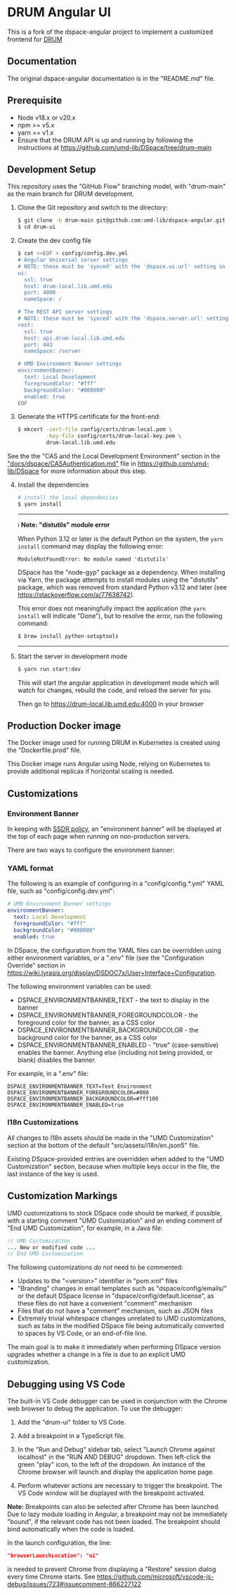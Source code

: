 # DRUM Angular UI

This is a fork of the dspace-angular project to implement a customized frontend
for [DRUM](https://github.com/umd-lib/DSpace/tree/drum-main)

## Documentation

The original dspace-angular documentation is in the "README.md" file.

## Prerequisite

* Node v18.x or v20.x
* npm >= v5.x
* yarn == v1.x
* Ensure that the DRUM API is up and running by following the instructions at
  <https://github.com/umd-lib/DSpace/tree/drum-main>

## Development Setup

This repository uses the "GitHub Flow" branching model, with "drum-main" as the
main branch for DRUM development.

1) Clone the Git repository and switch to the directory:

    ```zsh
    $ git clone -b drum-main git@github.com:umd-lib/dspace-angular.git drum-ui
    $ cd drum-ui
    ```

2) Create the dev config file

    ```zsh
    $ cat <<EOF > config/config.dev.yml
    # Angular Universal server settings
    # NOTE: these must be 'synced' with the 'dspace.ui.url' setting in your backend's local.cfg.
    ui:
      ssl: true
      host: drum-local.lib.umd.edu
      port: 4000
      nameSpace: /

    # The REST API server settings
    # NOTE: these must be 'synced' with the 'dspace.server.url' setting in your backend's local.cfg.
    rest:
      ssl: true
      host: api.drum-local.lib.umd.edu
      port: 443
      nameSpace: /server

    # UMD Environment Banner settings
    environmentBanner:
      text: Local Development
      foregroundColor: "#fff"
      backgroundColor: "#008000"
      enabled: true
    EOF
    ```

3) Generate the HTTPS certificate for the front-end:

    ```zsh
    $ mkcert -cert-file config/certs/drum-local.pem \
             -key-file config/certs/drum-local-key.pem \
             drum-local.lib.umd.edu
    ```

See the the "CAS and the Local Development Environment" section in the
["docs/dspace/CASAuthentication.md"](https://github.com/umd-lib/DSpace/blob/drum-main/dspace/docs/CASAuthentication.md)
file in <https://github.com/umd-lib/DSpace> for more information about this
step.

4) Install the dependencies

    ```zsh
    # install the local dependencies
    $ yarn install
    ```

    ---

    :information_source: **Note: "distutils" module error**

    When Python 3.12 or later is the default Python on the system, the
    `yarn install` command may display the following error:

    ```text
    ModuleNotFoundError: No module named 'distutils'
    ```

    DSpace has the "node-gyp" package as a dependency. When installing via
    Yarn, the package attempts to install modules using the "distutils" package,
    which was removed from standard Python v3.12 and later
    (see <https://stackoverflow.com/a/77638742>).

    This error does not meaningfully impact the application (the `yarn install`
    will indicate "Done"), but to resolve the error, run the following command:

    ```zsh
    $ brew install python-setuptools
    ```

    ---

5) Start the server in development mode

    ```zsh
    $ yarn run start:dev
    ```

    This will start the angular application in development mode which will
    watch for changes, rebuild the code, and reload the server for you.

    Then go to <https://drum-local.lib.umd.edu:4000> in your browser

## Production Docker image

The Docker image used for running DRUM in Kubernetes is created using the
"Dockerfile.prod" file.

This Docker image runs Angular using Node, relying on Kubernetes to provide
additional replicas if horizontal scaling is needed.

## Customizations

### Environment Banner

In keeping with [SSDR policy](https://confluence.umd.edu/display/LIB/Create+Environment+Banners),
an "environment banner" will be displayed at the top of each page when running
on non-production servers.

There are two ways to configure the environment banner:

### YAML format

The following is an example of configuring in a "config/config.*.yml" YAML file,
such as "config/config.dev.yml":

```yaml
# UMD Environment Banner settings
environmentBanner:
  text: Local Development
  foregroundColor: "#fff"
  backgroundColor: "#008000"
  enabled: true
```

In DSpace, the configuration from the YAML files can be overridden using either
environment variables, or a ".env" file (see the "Configuration Override"
section in <https://wiki.lyrasis.org/display/DSDOC7x/User+Interface+Configuration>.

The following environment variables can be used:

* DSPACE_ENVIRONMENTBANNER_TEXT - the text to display in the banner
* DSPACE_ENVIRONMENTBANNER_FOREGROUNDCOLOR - the foreground color for the
  banner, as a CSS color
* DSPACE_ENVIRONMENTBANNER_BACKGROUNDCOLOR - the background color for the
  banner, as a CSS color
* DSPACE_ENVIRONMENTBANNER_ENABLED - "true" (case-sensitive) enables the
  banner. Anything else (including not being provided, or blank) disables the
  banner.

For example, in a ".env" file:

```text
DSPACE_ENVIRONMENTBANNER_TEXT=Test Environment
DSPACE_ENVIRONMENTBANNER_FOREGROUNDCOLOR=#000
DSPACE_ENVIRONMENTBANNER_BACKGROUNDCOLOR=#fff100
DSPACE_ENVIRONMENTBANNER_ENABLED=true
```

### I18n Customizations

All changes to I18n assets should be made in the "UMD Customization" section
at the bottom of the default "src/assets/i18n/en.json5" file.

Existing DSpace-provided entries are overridden when added to the
"UMD Customization" section, because when multiple keys occur in the file,
the last instance of the key is used.

## Customization Markings

UMD customizations to stock DSpace code should be marked, if possible, with
a starting comment "UMD Customization" and an ending comment of
"End UMD Customization", for example, in a Java file:

```java
// UMD Customization
... New or modified code ...
// End UMD Customization
```

The following customizations *do not* need to be commented:

* Updates to the "\<version>" identifier in "pom.xml" files
* "Branding" changes in email templates such as "dspace/config/emails/" or
  the default DSpace license in "dspace/config/default.license", as these files
  do not have a convenient "comment" mechanism
* Files that do not have a "comment" mechanism, such as JSON files
* Extremely trivial whitespace changes unrelated to UMD customizations, such as
  tabs in the modified DSpace file being automatically converted to spaces by
  VS Code, or an end-of-file line.

The main goal is to make it immediately when performing DSpace version upgrades
whether a change in a file is due to an explicit UMD customization.

## Debugging using VS Code

The built-in VS Code debugger can be used in conjunction with the Chrome web
browser to debug the application. To use the debugger:

1) Add the "drum-ui" folder to VS Code.

2) Add a breakpoint in a TypeScript file.

3) In the "Run and Debug" sidebar tab, select "Launch Chrome against localhost"
   in the "RUN AND DEBUG" dropdown. Then left-click the green "play" icon, to
   the left of the dropdown. An instance of the Chrome browser will launch and
   display the application home page.

4) Perform whatever actions are necessary to trigger the breakpoint. The
   VS Code window will be displayed with the breakpoint activated.

**Note:** Breakpoints can also be selected after Chrome has been launched.
Due to lazy module loading in Angular, a breakpoint may not be immediately
"bound", if the relevant code has not been loaded. The breakpoint should
bind automatically when the code is loaded.

In the launch configuration, the line:

```json
"browserLaunchLocation": "ui"
```

is needed to prevent Chrome from displaying a "Restore" session dialog every
time Chrome starts. See <https://github.com/microsoft/vscode-js-debug/issues/723#issuecomment-866227122>
